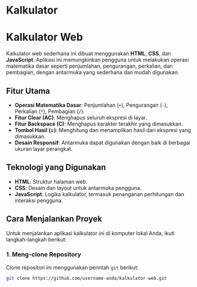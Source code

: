 # Kalkulator
# Kalkulator Web

Kalkulator web sederhana ini dibuat menggunakan **HTML**, **CSS**, dan **JavaScript**. Aplikasi ini memungkinkan pengguna untuk melakukan operasi matematika dasar seperti penjumlahan, pengurangan, perkalian, dan pembagian, dengan antarmuka yang sederhana dan mudah digunakan.

## Fitur Utama

- **Operasi Matematika Dasar**: Penjumlahan (`+`), Pengurangan (`-`), Perkalian (`*`), Pembagian (`/`).
- **Fitur Clear (AC)**: Menghapus seluruh ekspresi di layar.
- **Fitur Backspace (C)**: Menghapus karakter terakhir yang dimasukkan.
- **Tombol Hasil (=)**: Menghitung dan menampilkan hasil dari ekspresi yang dimasukkan.
- **Desain Responsif**: Antarmuka dapat digunakan dengan baik di berbagai ukuran layar perangkat.

## Teknologi yang Digunakan

- **HTML**: Struktur halaman web.
- **CSS**: Desain dan layout untuk antarmuka pengguna.
- **JavaScript**: Logika kalkulator, termasuk penanganan perhitungan dan interaksi pengguna.

## Cara Menjalankan Proyek

Untuk menjalankan aplikasi kalkulator ini di komputer lokal Anda, ikuti langkah-langkah berikut:

### 1. Meng-clone Repository

Clone repositori ini menggunakan perintah `git` berikut:

```bash
git clone https://github.com/username-anda/kalkulator-web.git
